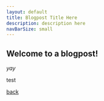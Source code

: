 ```yaml
---
layout: default
title: Blogpost Title Here
description: description here
navBarSize: small
---
```


## Welcome to a blogpost!

_yay_

test

[back](../)
